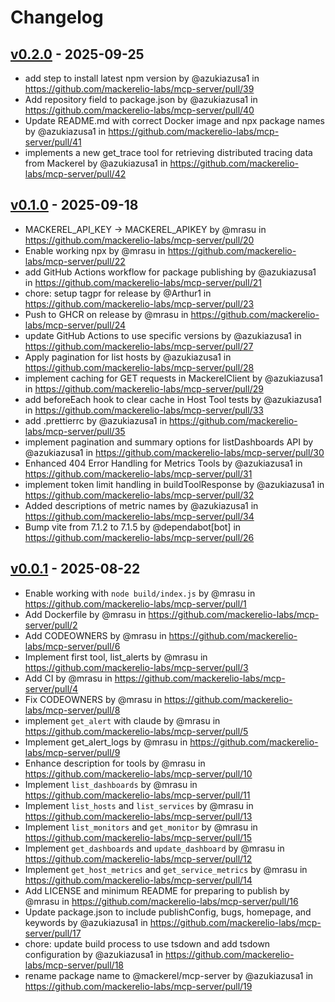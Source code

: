 # Changelog

## [v0.2.0](https://github.com/mackerelio-labs/mcp-server/compare/v0.1.0...v0.2.0) - 2025-09-25
- add step to install latest npm version by @azukiazusa1 in https://github.com/mackerelio-labs/mcp-server/pull/39
- Add repository field to package.json by @azukiazusa1 in https://github.com/mackerelio-labs/mcp-server/pull/40
- Update README.md with correct Docker image and npx package names by @azukiazusa1 in https://github.com/mackerelio-labs/mcp-server/pull/41
- implements a new get_trace tool for retrieving distributed tracing data from Mackerel by @azukiazusa1 in https://github.com/mackerelio-labs/mcp-server/pull/42

## [v0.1.0](https://github.com/mackerelio-labs/mcp-server/compare/v0.0.1...v0.1.0) - 2025-09-18
- MACKEREL_API_KEY -> MACKEREL_APIKEY by @mrasu in https://github.com/mackerelio-labs/mcp-server/pull/20
- Enable working npx by @mrasu in https://github.com/mackerelio-labs/mcp-server/pull/22
- add GitHub Actions workflow for package publishing by @azukiazusa1 in https://github.com/mackerelio-labs/mcp-server/pull/21
- chore: setup tagpr for release by @Arthur1 in https://github.com/mackerelio-labs/mcp-server/pull/23
- Push to GHCR on release by @mrasu in https://github.com/mackerelio-labs/mcp-server/pull/24
- update GitHub Actions to use specific versions by @azukiazusa1 in https://github.com/mackerelio-labs/mcp-server/pull/27
- Apply pagination for list hosts by @azukiazusa1 in https://github.com/mackerelio-labs/mcp-server/pull/28
- implement caching for GET requests in MackerelClient by @azukiazusa1 in https://github.com/mackerelio-labs/mcp-server/pull/29
- add beforeEach hook to clear cache in Host Tool tests by @azukiazusa1 in https://github.com/mackerelio-labs/mcp-server/pull/33
- add .prettierrc by @azukiazusa1 in https://github.com/mackerelio-labs/mcp-server/pull/35
- implement pagination and summary options for listDashboards API by @azukiazusa1 in https://github.com/mackerelio-labs/mcp-server/pull/30
- Enhanced 404 Error Handling for Metrics Tools by @azukiazusa1 in https://github.com/mackerelio-labs/mcp-server/pull/31
- implement token limit handling in buildToolResponse by @azukiazusa1 in https://github.com/mackerelio-labs/mcp-server/pull/32
- Added descriptions of metric names by @azukiazusa1 in https://github.com/mackerelio-labs/mcp-server/pull/34
- Bump vite from 7.1.2 to 7.1.5 by @dependabot[bot] in https://github.com/mackerelio-labs/mcp-server/pull/26

## [v0.0.1](https://github.com/mackerelio-labs/mcp-server/commits/v0.0.1) - 2025-08-22
- Enable working with `node build/index.js` by @mrasu in https://github.com/mackerelio-labs/mcp-server/pull/1
- Add Dockerfile by @mrasu in https://github.com/mackerelio-labs/mcp-server/pull/2
- Add CODEOWNERS by @mrasu in https://github.com/mackerelio-labs/mcp-server/pull/6
- Implement first tool, list_alerts by @mrasu in https://github.com/mackerelio-labs/mcp-server/pull/3
- Add CI by @mrasu in https://github.com/mackerelio-labs/mcp-server/pull/4
- Fix CODEOWNERS by @mrasu in https://github.com/mackerelio-labs/mcp-server/pull/8
- implement `get_alert` with claude by @mrasu in https://github.com/mackerelio-labs/mcp-server/pull/5
- Implement get_alert_logs by @mrasu in https://github.com/mackerelio-labs/mcp-server/pull/9
- Enhance description for tools by @mrasu in https://github.com/mackerelio-labs/mcp-server/pull/10
- Implement `list_dashboards` by @mrasu in https://github.com/mackerelio-labs/mcp-server/pull/11
- Implement `list_hosts` and `list_services` by @mrasu in https://github.com/mackerelio-labs/mcp-server/pull/13
- Implement `list_monitors` and `get_monitor` by @mrasu in https://github.com/mackerelio-labs/mcp-server/pull/15
- Implement `get_dashboards` and `update_dashboard` by @mrasu in https://github.com/mackerelio-labs/mcp-server/pull/12
- Implement `get_host_metrics` and `get_service_metrics` by @mrasu in https://github.com/mackerelio-labs/mcp-server/pull/14
- Add LICENSE and minimum README for preparing to publish by @mrasu in https://github.com/mackerelio-labs/mcp-server/pull/16
- Update package.json to include publishConfig, bugs, homepage, and keywords by @azukiazusa1 in https://github.com/mackerelio-labs/mcp-server/pull/17
- chore: update build process to use tsdown and add tsdown configuration by @azukiazusa1 in https://github.com/mackerelio-labs/mcp-server/pull/18
- rename package name to @mackerel/mcp-server by @azukiazusa1 in https://github.com/mackerelio-labs/mcp-server/pull/19
